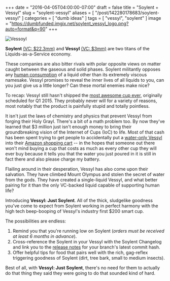 +++
date = "2016-04-05T04:00:00-07:00"
draft = false
title = "Soylent + Vessyl"
slug = "soylent-vessyl"
aliases = [ "/post/142280178683/soylent-vessyl" ]
categories = [ "dumb ideas" ]
tags = [ "vessyl", "soylent" ]
image = "https://dumbfunded.imgix.net/soylent_vessyl_logo.png?auto=format&q=90"
+++

![Vessoyl](https://dumbfunded.imgix.net/soylent_vessyl_logo.png?w=640&auto=format&q=90 "Warranty void if anything that tastes pleasant enters drinking unit")

**Soylent** [(VC: $22.3mm)](https://www.crunchbase.com/organization/soylent-corporation) and **Vessyl** [(VC: 
$3mm)](https://www.crunchbase.com/organization/mark-one) are two titans of the Liquids-as-a-Service economy. 

These companies are also bitter rivals with polar opposite views on matter caught between the gaseous and solid phases. Soylent militantly opposes any [human 
consumption](http://robrhinehart.com/?p=298) of a liquid other than its extremely viscous namesake. Vessyl promises to reveal the inner lives of all liquids to you, can you just give us a little longer? Can these mortal enemies make nice?

<!--more-->

To recap: Vessyl still hasn't shipped the [most awesome cup ever](https://www.myvessyl.com/vessyl/), originally scheduled for Q1 2015. They probably never 
will for a variety of reasons, most notably that the product is painfully stupid and totally pointless.

It isn't just the laws of chemistry and physics that prevent Vessyl from forging their Holy Grayl. There's a bit of a math problem too. By now they've 
learned that $3 million just isn't enough money to bring their groundbreaking vision of the Internet of Cups (IoC) to life. Most of that cash has been spent trying to get people to accidentally put a [water-only Vessyl](https://www.myvessyl.com/prymevessyl/) into their [Amazon shopping cart](http://www.amazon.com/Mark-One-Vessyl-Pryme/dp/B019CN5M4Y/) -- in the hopes that someone out there won't mind buying a cup that costs as much as every other cup they will ever buy because it tells you that the water you just poured in it is still in fact there and also please charge my battery.

Flailing around in their desperation, Vessyl has also come upon their salvation. They have climbed Mount Olympus and stolen the secret of water from the 
gods. They have created a single-liquid Vessyl, and what better pairing for it than the only VC-backed liquid capable of supporting human life? 

Introducing **Vessyl: Just Soylent**. All of the thick, sludgelike goodness you've come to expect from Soylent working in perfect harmony with the high tech 
beep-booping of Vessyl's industry first $200 smart cup. 

The possibilities are endless:

1. Remind you that you're running low on Soylent (*orders must be received at least 6 months in advance*).
2. Cross-reference the Soylent in your Vessyl with the Soylent Changelog and link you to the [release 
notes](http://files.soylent.com/pdf/soylent-release-notes-1-4.pdf) for your branch's latest commit hash.
3. Offer helpful tips for food that pairs well with the rich, gag-reflex triggering goodness of Soylent (dirt, tree bark, small to medium insects).

Best of all, with **Vessyl: Just Soylent**, there's no need for them to actually do that thing they said they were going to do that sounded kind of hard.
